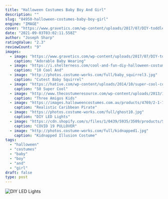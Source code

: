 ```yaml
---
title: "Halloween Costumes Baby Boy And Girl"
description: ""
slug: "84950-halloween-costumes-baby-boy-girl"
engine: "IMAGE"
cover: "https://www.gravetics.com/wp-content/uploads/2017/07/DIY-toddler-Halloween-ghost-costume.jpg"
date: "2021-09-03T03:02:11.558Z"
author: "Joseph Sharp"
ratingValue: "2.3"
reviewCount: "9"
images:
  - image: "https://www.gravetics.com/wp-content/uploads/2017/07/DIY-toddler-Halloween-ghost-costume.jpg"
    caption: "Adorable Baby Wearing"
  - image: "https://i.shelterness.com/cool-and-fun-diy-halloween-costumes-for-boys1-500x750.jpg"
    caption: "10 Cool And"
  - image: "http://photos.costume-works.com/full/baby_squirrel3.jpg"
    caption: "Cutest Baby Squirrel"
  - image: "https://hative.com/wp-content/uploads/2014/10/super-cool-costume-ideas/16-old-sweater-sock-monkey-costume.jpg"
    caption: "50 Super Cool"
  - image: "http://www.thecostumeresource.com/wp-content/uploads/2013/11/3-Amigos.jpg"
    caption: "Three Amigos Kids"
  - image: "https://images.halloweencostumes.com.au/products/4769/2-1-76813/realistic-caribbean-pirate-costume.jpg"
    caption: "Realistic Caribbean Pirate"
  - image: "https://photos.costume-works.com/full/ghost10.jpg"
    caption: "DIY LED Lights"
  - image: "https://cdn.shopify.com/s/files/1/0439/5935/3509/products/SR80181_1200x1200.jpg?v=1596336392"
    caption: "COVID 19 PULLOVER"
  - image: "http://photos.costume-works.com/full/kidnapped1.jpg"
    caption: "Kidnapped Illusion Costume"
tags:
  - "halloween"
  - "costumes"
  - "baby"
  - "boy"
  - "and"
  - "girl"
draft: false
type: post
---
```



![DIY LED Lights](https://photos.costume-works.com/full/ghost10.jpg "DIY LED Lights")


<!--inArticleAds-->

<!--galleryOne-->


<!--inArticleAds-->

<!--galleryTwo-->


<!--galleryThree-->

